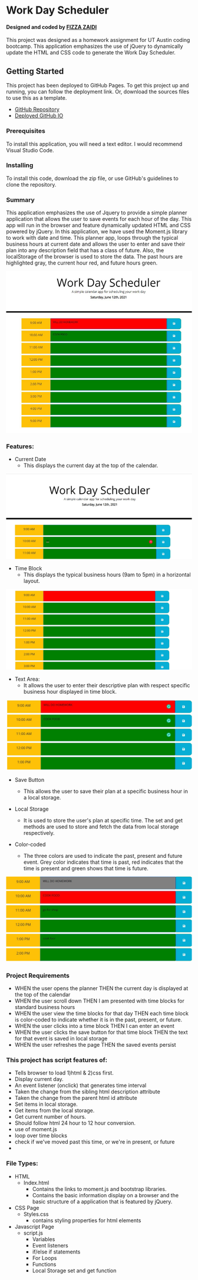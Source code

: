 # Work Day Scheduler

<h4>Designed and coded by <a href="https://github.com/fizzaaz">FIZZA ZAIDI</a></h4>
This project was designed as a homework assignment for UT Austin coding bootcamp. This application emphasizes the use of jQuery to dynamically update the HTML and CSS code to generate the Work Day Scheduler.

## Getting Started
This project has been deployed to GitHub Pages. To get this project up and running, you can follow the deployment link. Or, download the sources files to use this as a template.

* [GitHub Repository](https://github.com/fizzaaz/Work-Day-Scheduler)
* [Deployed GitHub IO](https://fizzaaz.github.io/Work-Day-Scheduler/)

### Prerequisites

To install this application, you will need a text editor. I would recommend Visual Studio Code. 

### Installing

To install this code, download the zip file, or use GitHub's guidelines to clone the repository. 

### Summary
This application emphasizes the use of Jquery to provide a simple planner application that allows the user to save events for each hour of the day. This app will run in the browser and feature dynamically updated HTML and CSS powered by jQuery. In this application, we have used the Moment.js library to work with date and time. This planner app, loops through the typical business hours at current date and allows the user to enter and save their plan into any description field that has a class of future. Also, the localStorage of the browser is used to store the data. The past hours are highlighted gray, the current hour red, and future hours green.

![](assets/images/SS.JPG)

### Features: 
* Current Date
    * This displays the current day at the top of the calendar.

![](assets/images/Main.JPG)

* Time Block
    * This displays the typical business hours (9am to 5pm) in a horizontal layout.
    
![](assets/images/TB.JPG)

* Text Area: 
    * It allows the user to enter their descriptive plan with respect specific business hour displayed in time block.

![](assets/images/TA.JPG)

* Save Button
    * This allows the user to save their plan at a specific business hour in a local storage.

* Local Storage 
    * It is used to store the user's plan at specific time. The set and get methods are used to store and fetch the data from local storage respectively.
    
* Color-coded
    * The three colors are used to indicate the past, present and future event. Grey color indicates that time is past, red indicates that the time is present and green shows that time is future.

![](assets/images/BG.JPG)

### Project Requirements
  * WHEN the user opens the planner THEN the current day is displayed at the top of the calendar
  * WHEN the user scroll down THEN I am presented with time blocks for standard business hours
  * WHEN the user view the time blocks for that day THEN each time block is color-coded to indicate whether it is in the past, present, or future.
  * WHEN the user clicks into a time block THEN I can enter an event
  * WHEN the user clicks the save button for that time block THEN the text for that event is saved in local storage
  * WHEN the user refreshes the page THEN the saved events persist
 
### This project has script features of:
* Tells browser to load 1)html & 2)css first.
* Display current day.
* An event listener (onclick) that generates time interval
* Taken the change from the sibling html description attribute
* Taken the change from the parent html id attribute
* Set items in local storage.
* Get items from the local storage.
* Get current number of hours.
* Should follow html 24 hour to 12 hour conversion.
* use of moment.js
* loop over time blocks
* check if we've moved past this time, or we're in present, or future
* 
### File Types: 
* HTML
    * Index.html 
        * Contains the links to moment.js and bootstrap libraries.
        * Contains the basic information display on a browser and the basic structure of a application that is featured by jQuery.
* CSS Page
    * Styles.css
        * contains styling properties for html elements
* Javascript Page
    * script.js 
        * Variables
        * Event listeners
        * if/else if statements
        * For Loops
        * Functions 
        * Local Storage set and get function
 
